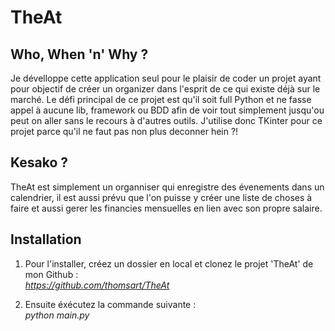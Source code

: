 # TheAt
<h2>Who, When 'n' Why ?</h2>

<p>Je dévelloppe cette application seul pour le plaisir de coder un projet ayant pour objectif de créer un 
organizer dans l'esprit de ce qui existe déjà sur le marché. Le défi principal de ce projet est qu'il soit 
full Python et ne fasse appel à aucune lib, framework ou BDD afin de voir tout simplement jusqu'ou peut on aller 
sans le recours à d'autres outils. J'utilise donc TKinter pour ce projet parce qu'il ne faut pas non plus 
deconner hein ?!</p>

<h2>Kesako ?</h2>

<p>TheAt est simplement un organniser qui enregistre des évenements dans un calendrier, il est aussi prévu 
que l'on puisse y créer une liste de choses à faire et aussi gerer les financies mensuelles en lien avec son 
propre salaire.</p>

<h2>Installation</h2>

1. Pour l'installer, créez un dossier en local et clonez le projet 'TheAt' de mon Github :<br>
<em>https://github.com/thomsart/TheAt</em>

2. Ensuite éxécutez la commande suivante :<br>
<em>python main.py</em>
